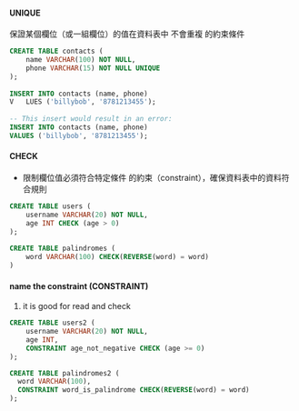 #### UNIQUE
保證某個欄位（或一組欄位）的值在資料表中 不會重複 的約束條件
```SQL
CREATE TABLE contacts (
    name VARCHAR(100) NOT NULL,
    phone VARCHAR(15) NOT NULL UNIQUE
);
 
INSERT INTO contacts (name, phone)
V   LUES ('billybob', '8781213455');
 
-- This insert would result in an error:
INSERT INTO contacts (name, phone)
VALUES ('billybob', '8781213455');
```

#### CHECK
- 限制欄位值必須符合特定條件 的約束（constraint），確保資料表中的資料符合規則
```SQL
CREATE TABLE users (
    username VARCHAR(20) NOT NULL,
    age INT CHECK (age > 0)
);
 
CREATE TABLE palindromes (
    word VARCHAR(100) CHECK(REVERSE(word) = word)
)
```

#### name the constraint (CONSTRAINT)
1. it is good for read and check

```SQL
CREATE TABLE users2 (
    username VARCHAR(20) NOT NULL,
    age INT,
    CONSTRAINT age_not_negative CHECK (age >= 0)
);

CREATE TABLE palindromes2 (
  word VARCHAR(100),
  CONSTRAINT word_is_palindrome CHECK(REVERSE(word) = word)
);
```